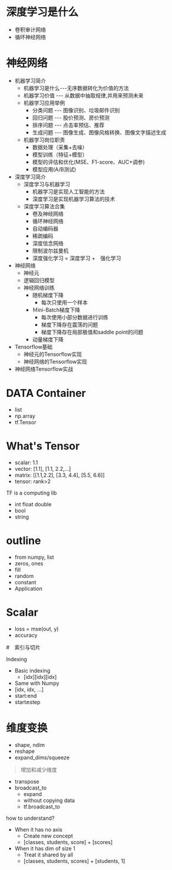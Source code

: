 # 深度学习是什么
- 卷积审计网络
- 循环神经网络

# 神经网络

- 机器学习简介
    - 机器学习是什么---无序数据转化为价值的方法
    - 机器学习价值 --- 从数据中抽取规律,并用来预测未来
    - 机器学习应用举例
        - 分类问题 --- 图像识别、垃圾邮件识别
        - 回归问题 --- 股价预测、房价预测
        - 排序问题 --- 点击率预估、推荐
        - 生成问题 --- 图像生成、图像风格转换、图像文字描述生成
    - 机器学习岗位职责
        - 数据处理（采集+去噪）
        - 模型训练（特征+模型）
        - 模型的评估和优化(MSE、F1-score、AUC+调参)
        - 模型应用(A/B测试)
- 深度学习简介
    - 深度学习与机器学习
        - 机器学习是实现人工智能的方法
        - 深度学习是实现机器学习算法的技术
    - 深度学习算法合集
        - 卷及神经网络
        - 循环神经网络
        - 自动编码器
        - 稀疏编码
        - 深度信念网络
        - 限制波尔兹曼机
        - 深度强化学习 = 深度学习 +　强化学习
- 神经网络
    - 神经元
    - 逻辑回归模型
    - 神经网络训练
        - 随机梯度下降
            - 每次只使用一个样本
        - Ｍini-Batch梯度下降
            - 每次使用小部分数据进行训练
            - 梯度下降存在震荡的问题
            - 梯度下降存在局部极值和saddle point的问题
        - 动量梯度下降
- Tensorflow基础
    - 神经元的Tensorflow实现
    - 神经网络的Tensorflow实现
- 神经网络Tensorflow实战

# DATA Container

- list
- np.array
- tf.Tensor

# What's Tensor

- scalar: 1.1
- vector: [1.1], [1.1, 2.2,...]
- matrix: [[1.1,2.2], [3.3, 4.4], [5.5, 6.6]]
- tensor: rank>2

TF is a computing lib

- int float double
- bool
- string

# outline

- from numpy, list
- zeros, ones
- fill
- random
- constant
- Application

# Scalar

- loss = mse(out, y)
- accuracy

#　索引与切片

Indexing
    
   - Basic indexing
       - [idx][idx][idx]
   - Same with Numpy
   - [idx, idx, ...]
   - start:end
   - start:end:step
   
# 维度变换

- shape, ndim
- reshape
- expand_dims/squeeze
> 增加和减少维度
- transpose
- broadcast_to
    - expand
    - without copying data
    - tf.broadcast_to
    
how to understand?

- When it has no axis
    - Create new concept
    - [classes, students, score] + [scores]
- When it has dim of size 1
    - Treat it shared by all
    - [classes, students, scores] + [students, 1]